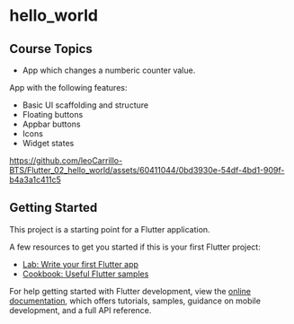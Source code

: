 # hello_world

## Course Topics

- App which changes a numberic counter value.

App with the following features:
- Basic UI scaffolding and structure
- Floating buttons
- Appbar buttons
- Icons
- Widget states

https://github.com/leoCarrillo-BTS/Flutter_02_hello_world/assets/60411044/0bd3930e-54df-4bd1-909f-b4a3a1c411c5

## Getting Started

This project is a starting point for a Flutter application.

A few resources to get you started if this is your first Flutter project:

- [Lab: Write your first Flutter app](https://docs.flutter.dev/get-started/codelab)
- [Cookbook: Useful Flutter samples](https://docs.flutter.dev/cookbook)

For help getting started with Flutter development, view the
[online documentation](https://docs.flutter.dev/), which offers tutorials,
samples, guidance on mobile development, and a full API reference.
